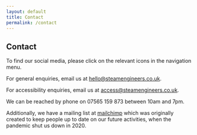 ```yaml
---
layout: default
title: Contact
permalink: /contact
---
```


## Contact

To find our social media, please click on the relevant icons in the navigation menu.

For general enquiries, email us at [hello@steamengineers.co.uk](mailto:hello@steamengineers.co.uk).

For accessibility enquiries, email us at [access@steamengineers.co.uk](mailto:access@steamengineers.co.uk).

We can be reached by phone on 07565 159 873 between 10am and 7pm.

Additionally, we have a mailing list at [mailchimp](https://liverpool-tech-club.mailchimpsites.com/) which was originally created to keep people up to date on our future activities, when the pandemic shut us down in 2020.

<form>
  <!-- Form stuff -->
</form>
